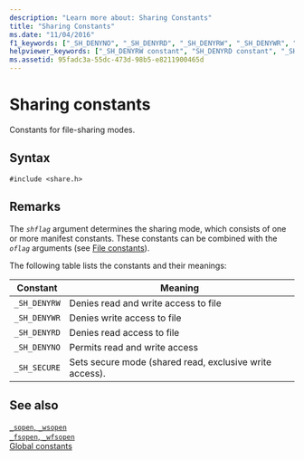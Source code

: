 ```yaml
---
description: "Learn more about: Sharing Constants"
title: "Sharing Constants"
ms.date: "11/04/2016"
f1_keywords: ["_SH_DENYNO", "_SH_DENYRD", "_SH_DENYRW", "_SH_DENYWR", "_SH_COMPAT"]
helpviewer_keywords: ["_SH_DENYRW constant", "SH_DENYRD constant", "_SH_COMPAT constant", "_SH_DENYRD constant", "SH_DENYRW constant", "sharing constants", "SH_DENYNO constant", "_SH_DENYWR constant", "SH_DENYWR constant", "_SH_DENYNO constant", "SH_COMPAT constant"]
ms.assetid: 95fadc3a-55dc-473d-98b5-e8211900465d
---
```

# Sharing constants

Constants for file-sharing modes.

## Syntax

```
#include <share.h>
```

## Remarks

The *`shflag`* argument determines the sharing mode, which consists of one or more manifest constants. These constants can be combined with the *`oflag`* arguments (see [File constants](./file-constants.md)).

The following table lists the constants and their meanings:

|Constant|Meaning|
|--------------|-------------|
|`_SH_DENYRW`|Denies read and write access to file|
|`_SH_DENYWR`|Denies write access to file|
|`_SH_DENYRD`|Denies read access to file|
|`_SH_DENYNO`|Permits read and write access|
|`_SH_SECURE`|Sets secure mode (shared read, exclusive write access).|

## See also

[`_sopen`, `_wsopen`](./reference/sopen-wsopen.md)\
[`_fsopen`, `_wfsopen`](./reference/fsopen-wfsopen.md)\
[Global constants](./global-constants.md)
